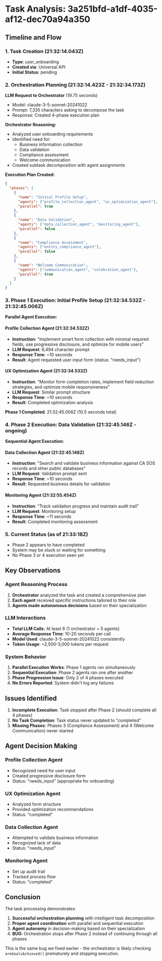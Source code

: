 # Task Analysis: 3a251bfd-a1df-4035-af12-dec70a94a350

## Timeline and Flow

### 1. Task Creation (21:32:14.043Z)
- **Type**: user_onboarding
- **Created via**: Universal API
- **Initial Status**: pending

### 2. Orchestration Planning (21:32:14.423Z - 21:32:34.173Z)
**LLM Request to Orchestrator** (19.75 seconds)
- Model: claude-3-5-sonnet-20241022
- Prompt: 7,335 characters asking to decompose the task
- Response: Created 4-phase execution plan

**Orchestrator Reasoning:**
- Analyzed user onboarding requirements
- Identified need for:
  - Business information collection
  - Data validation
  - Compliance assessment
  - Welcome communication
- Created subtask decomposition with agent assignments

**Execution Plan Created:**
```json
{
  "phases": [
    {
      "name": "Initial Profile Setup",
      "agents": ["profile_collection_agent", "ux_optimization_agent"],
      "parallel": true
    },
    {
      "name": "Data Validation", 
      "agents": ["data_collection_agent", "monitoring_agent"],
      "parallel": false
    },
    {
      "name": "Compliance Assessment",
      "agents": ["entity_compliance_agent"],
      "parallel": false  
    },
    {
      "name": "Welcome Communication",
      "agents": ["communication_agent", "celebration_agent"],
      "parallel": true
    }
  ]
}
```

### 3. Phase 1 Execution: Initial Profile Setup (21:32:34.532Z - 21:32:45.006Z)
**Parallel Agent Execution:**

#### Profile Collection Agent (21:32:34.532Z)
- **Instruction**: "Implement smart form collection with minimal required fields, use progressive disclosure, and optimize for mobile users"
- **LLM Request**: 6,494 character prompt
- **Response Time**: ~10 seconds
- **Result**: Agent requested user input form (status: "needs_input")

#### UX Optimization Agent (21:32:34.533Z)
- **Instruction**: "Monitor form completion rates, implement field reduction strategies, and optimize mobile responsiveness"
- **LLM Request**: Similar prompt structure
- **Response Time**: ~10 seconds
- **Result**: Completed optimization analysis

**Phase 1 Completed**: 21:32:45.006Z (10.5 seconds total)

### 4. Phase 2 Execution: Data Validation (21:32:45.146Z - ongoing)
**Sequential Agent Execution:**

#### Data Collection Agent (21:32:45.148Z)
- **Instruction**: "Search and validate business information against CA SOS records and other public databases"
- **LLM Request**: Validation prompt sent
- **Response Time**: ~10 seconds
- **Result**: Requested business details for validation

#### Monitoring Agent (21:32:55.454Z)
- **Instruction**: "Track validation progress and maintain audit trail"
- **LLM Request**: Monitoring setup
- **Response Time**: ~11 seconds
- **Result**: Completed monitoring assessment

### 5. Current Status (as of 21:33:18Z)
- Phase 2 appears to have completed
- System may be stuck or waiting for something
- No Phase 3 or 4 execution seen yet

## Key Observations

### Agent Reasoning Process
1. **Orchestrator** analyzed the task and created a comprehensive plan
2. **Each agent** received specific instructions tailored to their role
3. **Agents made autonomous decisions** based on their specialization

### LLM Interactions
- **Total LLM Calls**: At least 6 (1 orchestrator + 5 agents)
- **Average Response Time**: 10-20 seconds per call
- **Model Used**: claude-3-5-sonnet-20241022 consistently
- **Token Usage**: ~2,500-3,000 tokens per request

### System Behavior
1. **Parallel Execution Works**: Phase 1 agents ran simultaneously
2. **Sequential Execution**: Phase 2 agents ran one after another
3. **Phase Progression Issue**: Only 2 of 4 phases executed
4. **No Errors Reported**: System didn't log any failures

## Issues Identified

1. **Incomplete Execution**: Task stopped after Phase 2 (should complete all 4 phases)
2. **No Task Completion**: Task status never updated to "completed"
3. **Missing Phases**: Phases 3 (Compliance Assessment) and 4 (Welcome Communication) never started

## Agent Decision Making

### Profile Collection Agent
- Recognized need for user input
- Created progressive disclosure form
- Status: "needs_input" (appropriate for onboarding)

### UX Optimization Agent  
- Analyzed form structure
- Provided optimization recommendations
- Status: "completed"

### Data Collection Agent
- Attempted to validate business information
- Recognized lack of data
- Status: "needs_input"

### Monitoring Agent
- Set up audit trail
- Tracked process flow
- Status: "completed"

## Conclusion

The task processing demonstrates:
1. **Successful orchestration planning** with intelligent task decomposition
2. **Proper agent coordination** with parallel and sequential execution
3. **Agent autonomy** in decision-making based on their specialization
4. **BUG**: Orchestration stops after Phase 2 instead of continuing through all phases

This is the same bug we fixed earlier - the orchestrator is likely checking `areGoalsAchieved()` prematurely and stopping execution.